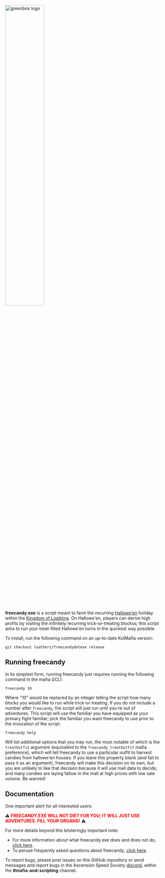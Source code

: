 <img src="https://user-images.githubusercontent.com/8014761/189776285-15b3468e-6ae9-46f2-8394-f1dc6a86b658.png" alt="greenbox logo" style="width: 50%;">

**freecandy.exe** is a script meant to farm the recurring [Hallowe'en](https://kol.coldfront.net/thekolwiki/index.php/Halloween) holiday within the [Kingdom of Loathing](https://www.kingdomofloathing.com/). On Hallowe'en, players can derive high profits by visiting the infinitely recurring trick-or-treating blockss; this script aims to run your treat-filled Hallowe'en turns in the quickest way possible.

To install, run the following command on an up-to-date KolMafia version:

```
git checkout loathers/freecandydotexe release
```

## Running freecandy

In its simplest form, running freecandy just requires running the following command in the mafia GCLI:

```
freecandy 10
```

Where "10" would be replaced by an integer telling the script how many blocks you would like to run while trick-or-treating. If you do not include a number after `freecandy`, the script will just run until you're out of adventures. This script will use the familiar you have equipped as your primary fight familiar; pick the familiar you want freecandy to use prior to the invocation of the script.

```
freecandy help
```

Will list additional options that you may run, the most notable of which is the `treatOutfit` argument (equivalent to the `freecandy_treatOutfit` mafia preference), which will tell freecandy to use a particular outfit to harvest candies from hallowe'en houses. If you leave this property blank (and fail to pass it as an argument), freecandy will make this decision on its own, but you are unlikely to like that decision because it will use mall data to decide, and many candies are laying fallow in the mall at high prices with low sale volume. Be warned!

## Documentation

One important alert for all interested users:

:warning: **<span style="color:red">FREECANDY.EXE WILL NOT DIET FOR YOU; IT WILL JUST USE ADVENTURES. FILL YOUR ORGANS!</span>** :warning:

For more details beyond this blisteringly important note:

- For more information about what freecandy.exe does and does not do, [click here](documentation/scope.md).
- To peruse frequently asked questions about freecandy, [click here](documentation/faq.md).

To report bugs, please post issues on this GitHub repository or send messages and report bugs in the Ascension Speed Society [discord](https://discord.gg/tbUCRT5), within the **#mafia-and-scripting** channel.
